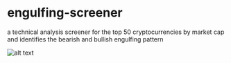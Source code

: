 # engulfing-screener
a technical analysis screener for the top 50 cryptocurrencies by market cap and identifies the bearish and bullish engulfing pattern

![alt text](https://github.com/nikhilnlakhwani/engulfing-screener/blob/main/screener_demo.png?raw=true)
